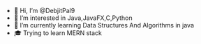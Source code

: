 - 👋 Hi, I’m @DebjitPal9
- 👀 I’m interested in Java,JavaFX,C,Python
- 🌱 I’m currently learning Data Structures And Algorithms in java
- 🎓 Trying to learn MERN stack

<!---
DebjitPal9/DebjitPal9 is a ✨ special ✨ repository because its `README.md` (this file) appears on your GitHub profile.
You can click the Preview link to take a look at your changes.
--->
